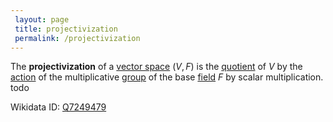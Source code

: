 ```yaml
---
 layout: page
 title: projectivization
 permalink: /projectivization
---
```

The **projectivization** of a [vector space](https://defsmath.github.io/DefsMath/vector_space) $(V,F)$ is the [quotient](https://defsmath.github.io/DefsMath/quotient_by_action) of $V$ by the [action](https://defsmath.github.io/DefsMath/group_action) of the multiplicative [group](https://defsmath.github.io/DefsMath/group) of the base [field](https://defsmath.github.io/DefsMath/field) $F$ by scalar multiplication. todo 

Wikidata ID: [Q7249479](https://www.wikidata.org/wiki/Q7249479)